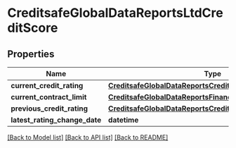 # CreditsafeGlobalDataReportsLtdCreditScore

## Properties
Name | Type | Description | Notes
------------ | ------------- | ------------- | -------------
**current_credit_rating** | [**CreditsafeGlobalDataReportsCreditRating**](CreditsafeGlobalDataReportsCreditRating.md) |  | [optional] 
**current_contract_limit** | [**CreditsafeGlobalDataReportsFinancialValue1SystemDecimal**](CreditsafeGlobalDataReportsFinancialValue1SystemDecimal.md) |  | [optional] 
**previous_credit_rating** | [**CreditsafeGlobalDataReportsCreditRating**](CreditsafeGlobalDataReportsCreditRating.md) |  | [optional] 
**latest_rating_change_date** | **datetime** |  | [optional] 

[[Back to Model list]](../README.md#documentation-for-models) [[Back to API list]](../README.md#documentation-for-api-endpoints) [[Back to README]](../README.md)

